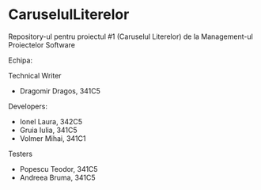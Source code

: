 # CaruselulLiterelor
Repository-ul pentru proiectul #1 (Caruselul Literelor) de la Management-ul Proiectelor Software

Echipa:

Technical Writer
* Dragomir Dragos, 341C5

Developers:
* Ionel Laura, 342C5
* Gruia Iulia, 341C5
* Volmer Mihai, 341C1

Testers
* Popescu Teodor, 341C5
* Andreea Bruma, 341C5
